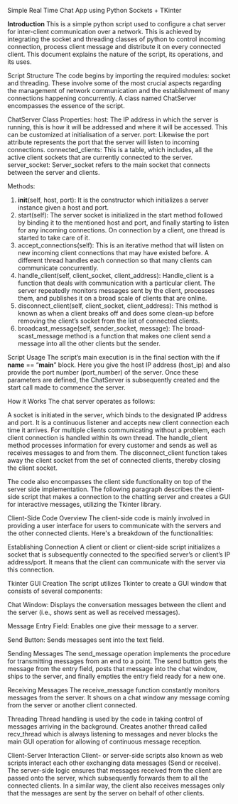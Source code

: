 Simple Real Time Chat App using Python Sockets + TKinter

**Introduction**
This is a simple python script used to configure a chat server for inter-client communication over a network. This is achieved by integrating the socket and threading classes of python to control incoming connection, process client message and distribute it on every connected client. This document explains the nature of the script, its operations, and its uses.

Script Structure
The code begins by importing the required modules: socket and threading. These involve some of the most crucial aspects regarding the management of network communication and the establishment of many connections happening concurrently. A class named ChatServer encompasses the essence of the script.

ChatServer Class
Properties:
host: The IP address in which the server is running, this is how it will be addressed and where it will be accessed. This can be customized at initialisation of a server.
port: Likewise the port attribute represents the port that the server will listen to incoming connections.
connected_clients: This is a table, which includes, all the active client sockets that are currently connected to the server.
server_socket: Server_socket refers to the main socket that connects between the server and clients.

Methods:
1. __init__(self, host, port): It is the constructor which initializes a server instance given a host and port.
2. start(self): The server socket is initialized in the start method followed by binding it to the mentioned host and port, and finally starting to listen for any incoming connections. On connection by a client, one thread is started to take care of it.
3. accept_connections(self): This is an iterative method that will listen on new incoming client connections that may have existed before. A different thread handles each connection so that many clients can communicate concurrently.
4. handle_client(self, client_socket, client_address): Handle_client is a function that deals with communication with a particular client. The server repeatedly monitors messages sent by the client, processes them, and publishes it on a broad scale of clients that are online.
5. disconnect_client(self, client_socket, client_address): This method is known as when a client breaks off and does some clean-up before removing the client’s socket from the list of connected clients.
6. broadcast_message(self, sender_socket, message): The broad-scast_message method is a function that makes one client send a message into all the other clients but the sender.

Script Usage
The script’s main execution is in the final section with the if __name__ == “__main__” block. Here you give the host IP address (host_ip) and also provide the port number (port_number) of the server. Once these parameters are defined, the ChatServer is subsequently created and the start call made to commence the server.

How it Works
The chat server operates as follows:

A socket is initiated in the server, which binds to the designated IP address and port.
It is a continuous listener and accepts new client connection each time it arrives. For multiple clients communicating without a problem, each client connection is handled within its own thread.
The handle_client method processes information for every customer and sends as well as receives messages to and from them.
The disconnect_client function takes away the client socket from the set of connected clients, thereby closing the client socket.

The code also encompasses the client side functionality on top of the server side implementation. The following paragraph describes the client-side script that makes a connection to the chatting server and creates a GUI for interactive messages, utilizing the Tkinter library.

Client-Side Code Overview
The client-side code is mainly involved in providing a user interface for users to communicate with the servers and the other connected clients. Here's a breakdown of the functionalities:

Establishing Connection
A client or client or client-side script initializes a socket that is subsequently connected to the specified server’s or client’s IP address/port. It means that the client can communicate with the server via this connection.

Tkinter GUI Creation
The script utilizes Tkinter to create a GUI window that consists of several components:

Chat Window: Displays the conversation messages between the client and the server (i.e., shows sent as well as received messages).

Message Entry Field: Enables one give their message to a server.

Send Button: Sends messages sent into the text field.

Sending Messages
The send_message operation implements the procedure for transmitting messages from an end to a point. The send button gets the message from the entry field, posts that message into the chat window, ships to the server, and finally empties the entry field ready for a new one.

Receiving Messages
The receive_message function constantly monitors messages from the server. It shows on a chat window any message coming from the server or another client connected.

Threading
Thread handling is used by the code in taking control of messages arriving in the background. Creates another thread called recv_thread which is always listening to messages and never blocks the main GUI operation for allowing of continuous message reception.

Client-Server Interaction
Client- or server-side scripts also known as web scripts interact each other exchanging data messages (Send or receive). The server-side logic ensures that messages received from the client are passed onto the server, which subsequently forwards them to all the connected clients. In a similar way, the client also receives messages only that the messages are sent by the server on behalf of other clients.




